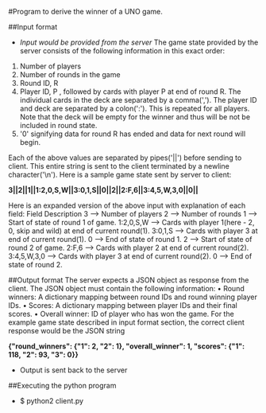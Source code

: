 #Program to derive the winner of a UNO game.

##Input format
* *Input would be provided from the server*
The game state provided by the server consists of the following information in this exact order:
1. Number of players
2. Number of rounds in the game
3. Round ID, R
4. Player ID, P , followed by cards with player P at end of round R. The individual cards in the deck are separated by a comma(','). The player ID and deck are separated by a colon(':'). This is repeated for all players. Note that the deck will be empty for the winner and thus will be not be included in round state.
5. '0' signifying data for round R has ended and data for next round will begin.

Each of the above values are separated by pipes('||') before sending to client. This entire string
is sent to the client terminated by a newline character('\n'). Here is a sample game state sent
by server to client:

**3||2||1||1:2,0,S,W||3:0,1,S||0||2||2:F,6||3:4,5,W,3,0||0||**

Here is an expanded version of the above input with explanation of each field:
Field Description
3 --> Number of players
2 --> Number of rounds
1 --> Start of state of round 1 of game.
1:2,0,S,W --> Cards with player 1(here - 2, 0, skip and wild) at end of current round(1).
3:0,1,S --> Cards with player 3 at end of current round(1).
0 --> End of state of round 1.
2 --> Start of state of round 2 of game.
2:F,6 --> Cards with player 2 at end of current round(2).
3:4,5,W,3,0 --> Cards with player 3 at end of current round(2).
0 --> End of state of round 2.

##Output format
The server expects a JSON object as response from the client. The JSON object must contain
the following information:
• Round winners: A dictionary mapping between round IDs and round winning player IDs.
• Scores: A dictionary mapping between player IDs and their final scores.
• Overall winner: ID of player who has won the game.
For the example game state described in input format section, the correct client response would
be the JSON string

**{"round_winners": {"1": 2, "2": 1}, "overall_winner": 1, "scores": {"1": 118,
"2": 93, "3": 0}}**

* Output is sent back to the server

##Executing the python program
* $ python2 client.py <Server IP Address> <Server port>